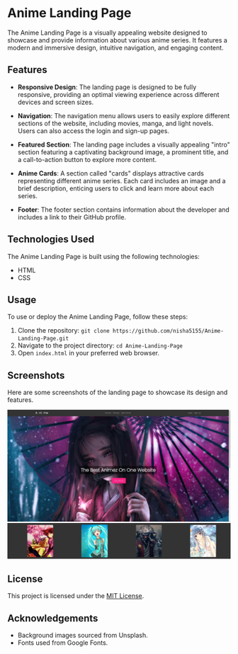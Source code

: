 # Anime Landing Page

The Anime Landing Page is a visually appealing website designed to showcase and provide information about various anime series. It features a modern and immersive design, intuitive navigation, and engaging content.

## Features

- **Responsive Design**: The landing page is designed to be fully responsive, providing an optimal viewing experience across different devices and screen sizes.

- **Navigation**: The navigation menu allows users to easily explore different sections of the website, including movies, manga, and light novels. Users can also access the login and sign-up pages.

- **Featured Section**: The landing page includes a visually appealing "intro" section featuring a captivating background image, a prominent title, and a call-to-action button to explore more content.

- **Anime Cards**: A section called "cards" displays attractive cards representing different anime series. Each card includes an image and a brief description, enticing users to click and learn more about each series.

- **Footer**: The footer section contains information about the developer and includes a link to their GitHub profile.

## Technologies Used

The Anime Landing Page is built using the following technologies:

- HTML
- CSS

## Usage

To use or deploy the Anime Landing Page, follow these steps:

1. Clone the repository: `git clone https://github.com/nisha5155/Anime-Landing-Page.git`
2. Navigate to the project directory: `cd Anime-Landing-Page`
3. Open `index.html` in your preferred web browser.

## Screenshots

Here are some screenshots of the landing page to showcase its design and features.

![Intro Section](ss/intro-section.png)
<br>
![Anime Cards Section](ss/anime-cards-section.png)

## License

This project is licensed under the [MIT License](LICENSE).

## Acknowledgements

- Background images sourced from Unsplash.
- Fonts used from Google Fonts.


